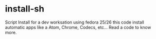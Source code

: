 # install-sh
Script Install for a dev worksation using fedora 25/26
this code install automatic apps like a Atom, Chrome, Codecs, etc...
Read a code to know more.
